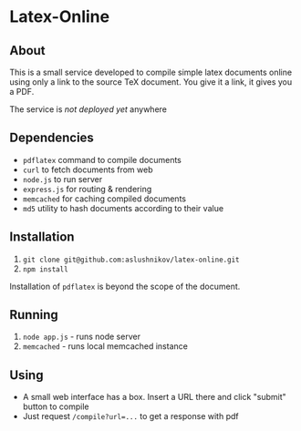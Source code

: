 # Latex-Online

## About

This is a small service developed to
compile simple latex documents online using only a link to the source TeX
document. You give it a link, it gives you a PDF.

The service is *not deployed yet* anywhere

## Dependencies

- `pdflatex` command to compile documents
- `curl` to fetch documents from web
- `node.js` to run server
- `express.js` for routing & rendering
- `memcached` for caching compiled documents
- `md5` utility to hash documents according to their value

## Installation

1. `git clone git@github.com:aslushnikov/latex-online.git`
2. `npm install`

Installation of `pdflatex` is beyond the scope of the document.

## Running

1. `node app.js` - runs node server
2. `memcached` - runs local memcached instance

## Using
* A small web interface has a box. Insert a URL there and click "submit" button
  to compile
* Just request `/compile?url=...` to get a response with pdf

